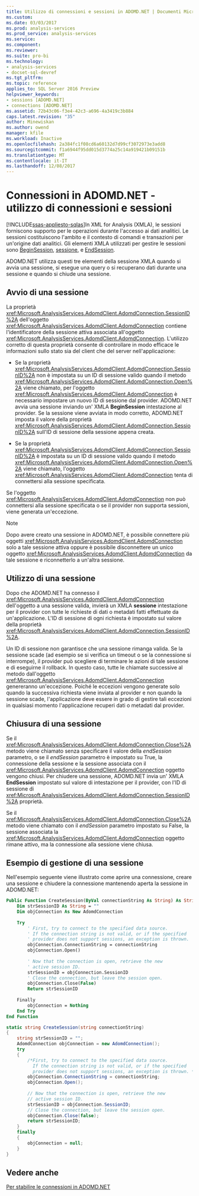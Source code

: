 ```yaml
---
title: Utilizzo di connessioni e sessioni in ADOMD.NET | Documenti Microsoft
ms.custom: 
ms.date: 03/03/2017
ms.prod: analysis-services
ms.prod_service: analysis-services
ms.service: 
ms.component: 
ms.reviewer: 
ms.suite: pro-bi
ms.technology:
- analysis-services
- docset-sql-devref
ms.tgt_pltfrm: 
ms.topic: reference
applies_to: SQL Server 2016 Preview
helpviewer_keywords:
- sessions [ADOMD.NET]
- connections [ADOMD.NET]
ms.assetid: 72b43c06-f3e4-42c3-a696-4a3419c3b884
caps.latest.revision: "35"
author: Minewiskan
ms.author: owend
manager: kfile
ms.workload: Inactive
ms.openlocfilehash: 2a384fc1f08cd6a60132d7d99cf3072973e3add8
ms.sourcegitcommit: f1a6944f95dd015d3774a25c14a919421b09151b
ms.translationtype: MT
ms.contentlocale: it-IT
ms.lasthandoff: 12/08/2017
---
```

# <a name="connections-in-adomdnet---working-with-connections-and-sessions"></a>Connessioni in ADOMD.NET - utilizzo di connessioni e sessioni
[!INCLUDE[ssas-appliesto-sqlas](../../includes/ssas-appliesto-sqlas.md)]In XML for Analysis (XMLA), le sessioni forniscono supporto per le operazioni durante l'accesso ai dati analitici. Le sessioni costituiscono l'ambito e il contesto di comandi e transazioni per un'origine dati analitici. Gli elementi XMLA utilizzati per gestire le sessioni sono [BeginSession](../../analysis-services/xmla/xml-elements-headers/beginsession-element-xmla.md), [sessione](../../analysis-services/xmla/xml-elements-headers/session-element-xmla.md), e [EndSession](../../analysis-services/xmla/xml-elements-headers/endsession-element-xmla.md).  
  
 ADOMD.NET utilizza questi tre elementi della sessione XMLA quando si avvia una sessione, si esegue una query o si recuperano dati durante una sessione e quando si chiude una sessione.  
  
## <a name="starting-a-session"></a>Avvio di una sessione  
 La proprietà <xref:Microsoft.AnalysisServices.AdomdClient.AdomdConnection.SessionID%2A> dell'oggetto <xref:Microsoft.AnalysisServices.AdomdClient.AdomdConnection> contiene l'identificatore della sessione attiva associata all'oggetto <xref:Microsoft.AnalysisServices.AdomdClient.AdomdConnection>. L'utilizzo corretto di questa proprietà consente di controllare in modo efficace le informazioni sullo stato sia del client che del server nell'applicazione:  
  
-   Se la proprietà <xref:Microsoft.AnalysisServices.AdomdClient.AdomdConnection.SessionID%2A> non è impostata su un ID di sessione valido quando il metodo <xref:Microsoft.AnalysisServices.AdomdClient.AdomdConnection.Open%2A> viene chiamato, per l'oggetto <xref:Microsoft.AnalysisServices.AdomdClient.AdomdConnection> è necessario impostare un nuovo ID di sessione dal provider. ADOMD.NET avvia una sessione inviando un' XMLA **BeginSession** intestazione al provider. Se la sessione viene avviata in modo corretto, ADOMD.NET imposta il valore della proprietà <xref:Microsoft.AnalysisServices.AdomdClient.AdomdConnection.SessionID%2A> sull'ID di sessione della sessione appena creata.  
  
-   Se la proprietà <xref:Microsoft.AnalysisServices.AdomdClient.AdomdConnection.SessionID%2A> è impostata su un ID di sessione valido quando il metodo <xref:Microsoft.AnalysisServices.AdomdClient.AdomdConnection.Open%2A> viene chiamato, l'oggetto <xref:Microsoft.AnalysisServices.AdomdClient.AdomdConnection> tenta di connettersi alla sessione specificata.  
  
 Se l'oggetto <xref:Microsoft.AnalysisServices.AdomdClient.AdomdConnection> non può connettersi alla sessione specificata o se il provider non supporta sessioni, viene generata un'eccezione.  
  
> [!NOTE]  
>  Dopo avere creato una sessione in ADOMD.NET, è possibile connettere più oggetti <xref:Microsoft.AnalysisServices.AdomdClient.AdomdConnection> solo a tale sessione attiva oppure è possibile disconnettere un unico oggetto <xref:Microsoft.AnalysisServices.AdomdClient.AdomdConnection> da tale sessione e riconnetterlo a un'altra sessione.  
  
## <a name="working-in-a-session"></a>Utilizzo di una sessione  
 Dopo che ADOMD.NET ha connesso il <xref:Microsoft.AnalysisServices.AdomdClient.AdomdConnection> dell'oggetto a una sessione valida, invierà un XMLA **sessione** intestazione per il provider con tutte le richieste di dati o metadati fatti effettuate da un'applicazione. L'ID di sessione di ogni richiesta è impostato sul valore della proprietà <xref:Microsoft.AnalysisServices.AdomdClient.AdomdConnection.SessionID%2A>.  
  
 Un ID di sessione non garantisce che una sessione rimanga valida. Se la sessione scade (ad esempio se si verifica un timeout o se la connessione si interrompe), il provider può scegliere di terminare le azioni di tale sessione e di eseguirne il rollback. In questo caso, tutte le chiamate successive al metodo dall'oggetto <xref:Microsoft.AnalysisServices.AdomdClient.AdomdConnection> genereranno un'eccezione. Poiché le eccezioni vengono generate solo quando la successiva richiesta viene inviata al provider e non quando la sessione scade, l'applicazione deve essere in grado di gestire tali eccezioni in qualsiasi momento l'applicazione recuperi dati o metadati dal provider.  
  
## <a name="closing-a-session"></a>Chiusura di una sessione  
 Se il <xref:Microsoft.AnalysisServices.AdomdClient.AdomdConnection.Close%2A> metodo viene chiamato senza specificare il valore della *endSession* parametro, o se il *endSession* parametro è impostato su True, la connessione della sessione e la sessione associata con il <xref:Microsoft.AnalysisServices.AdomdClient.AdomdConnection> oggetto vengono chiusi. Per chiudere una sessione, ADOMD.NET invia un' XMLA **EndSession** impostato sul valore di intestazione per il provider, con l'ID di sessione di <xref:Microsoft.AnalysisServices.AdomdClient.AdomdConnection.SessionID%2A> proprietà.  
  
 Se il <xref:Microsoft.AnalysisServices.AdomdClient.AdomdConnection.Close%2A> metodo viene chiamato con il *endSession* parametro impostato su False, la sessione associata la <xref:Microsoft.AnalysisServices.AdomdClient.AdomdConnection> oggetto rimane attivo, ma la connessione alla sessione viene chiusa.  
  
## <a name="example-of-managing-a-session"></a>Esempio di gestione di una sessione  
 Nell'esempio seguente viene illustrato come aprire una connessione, creare una sessione e chiudere la connessione mantenendo aperta la sessione in ADOMD.NET:  
  
```vb  
Public Function CreateSession(ByVal connectionString As String) As String  
    Dim strSessionID As String = ""  
    Dim objConnection As New AdomdConnection  
  
    Try  
        ' First, try to connect to the specified data source.  
        ' If the connection string is not valid, or if the specified  
        ' provider does not support sessions, an exception is thrown.  
        objConnection.ConnectionString = connectionString  
        objConnection.Open()  
  
        ' Now that the connection is open, retrieve the new  
        ' active session ID.  
        strSessionID = objConnection.SessionID  
        ' Close the connection, but leave the session open.  
        objConnection.Close(False)  
        Return strSessionID  
  
    Finally  
        objConnection = Nothing  
    End Try  
End Function  
```  
  
```csharp  
static string CreateSession(string connectionString)  
{  
    string strSessionID = "";  
    AdomdConnection objConnection = new AdomdConnection();  
    try  
    {  
        /*First, try to connect to the specified data source.  
          If the connection string is not valid, or if the specified  
          provider does not support sessions, an exception is thrown. */  
        objConnection.ConnectionString = connectionString;  
        objConnection.Open();  
  
        // Now that the connection is open, retrieve the new  
        // active session ID.  
        strSessionID = objConnection.SessionID;  
        // Close the connection, but leave the session open.  
        objConnection.Close(false);  
        return strSessionID;  
    }  
    finally  
    {  
        objConnection = null;  
    }  
}  
```  
  
## <a name="see-also"></a>Vedere anche  
 [Per stabilire le connessioni in ADOMD.NET](../../analysis-services/multidimensional-models-adomd-net-client/connections-in-adomd-net.md)  
  
  
